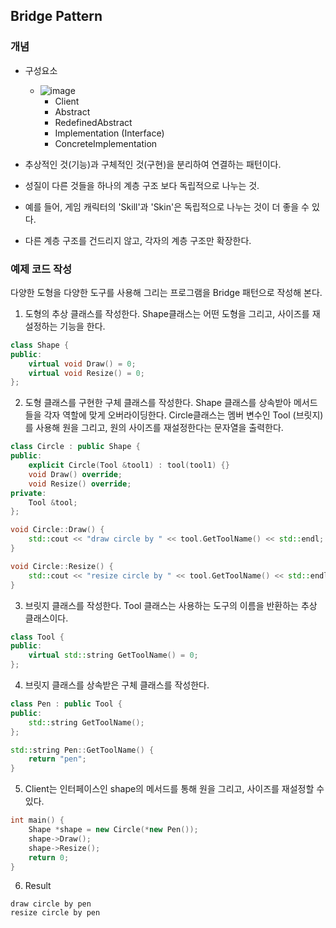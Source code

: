 ## Bridge Pattern 

### 개념

* 구성요소
  * ![image](https://user-images.githubusercontent.com/5865308/193460133-aa62fc05-ea07-45b5-a675-e6672f330090.png)
    * Client
    * Abstract
    * RedefinedAbstract
    * Implementation (Interface)
    * ConcreteImplementation
    
* 추상적인 것(기능)과 구체적인 것(구현)을 분리하여 연결하는 패턴이다.
* 성질이 다른 것들을 하나의 계층 구조 보다 독립적으로 나누는 것.
* 예를 들어, 게임 캐릭터의 'Skill'과 'Skin'은 독립적으로 나누는 것이 더 좋을 수 있다.
* 다른 계층 구조를 건드리지 않고, 각자의 계층 구조만 확장한다.

### 예제 코드 작성

다양한 도형을 다양한 도구를 사용해 그리는 프로그램을 Bridge 패턴으로 작성해 본다.

1. 도형의 추상 클래스를 작성한다. Shape클래스는 어떤 도형을 그리고, 사이즈를 재설정하는 기능을 한다.

```c++
class Shape {
public:
    virtual void Draw() = 0;
    virtual void Resize() = 0;
};
```

2. 도형 클래스를 구현한 구체 클래스를 작성한다. Shape 클래스를 상속받아 메서드들을 각자 역할에 맞게 오버라이딩한다. Circle클래스는 멤버 변수인 Tool (브릿지)를 사용해 원을 그리고, 원의 사이즈를 재설정한다는 문자열을 출력한다.

```c++
class Circle : public Shape {
public:
    explicit Circle(Tool &tool1) : tool(tool1) {}
    void Draw() override;
    void Resize() override;
private:
    Tool &tool;
};

void Circle::Draw() {
    std::cout << "draw circle by " << tool.GetToolName() << std::endl;
}

void Circle::Resize() {
    std::cout << "resize circle by " << tool.GetToolName() << std::endl;
}
```

3. 브릿지 클래스를 작성한다. Tool 클래스는 사용하는 도구의 이름을 반환하는 추상 클래스이다.

```c++
class Tool {
public:
    virtual std::string GetToolName() = 0;
};
```

4. 브릿지 클래스를 상속받은 구체 클래스를 작성한다.

```c++
class Pen : public Tool {
public:
    std::string GetToolName();
};

std::string Pen::GetToolName() {
    return "pen";
}
```

5. Client는 인터페이스인 shape의 메서드를 통해 원을 그리고, 사이즈를 재설정할 수 있다.

```c++
int main() {
    Shape *shape = new Circle(*new Pen());
    shape->Draw();
    shape->Resize();
    return 0;
}
```

6. Result

```text
draw circle by pen
resize circle by pen
```